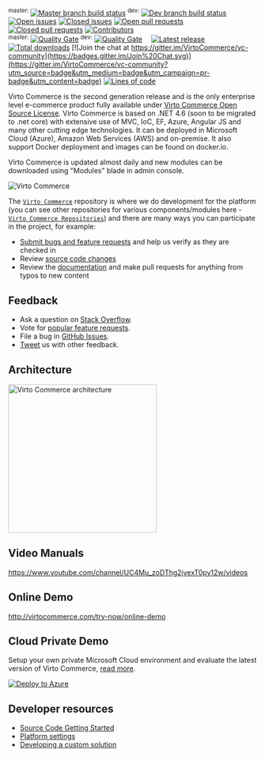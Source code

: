 <sup>master:</sup> [![Master branch build status](http://ci.virtocommerce.com/buildStatus/icon?job=vc-2-org/vc-platform/master)](http://ci.virtocommerce.com/job/vc-2-org/job/vc-platform/job/master/)
<sup>dev:</sup> [![Dev branch build status](http://ci.virtocommerce.com/buildStatus/icon?job=vc-2-org/vc-platform/dev)](http://ci.virtocommerce.com/job/vc-2-org/job/vc-platform/job/dev/)&emsp;
[![Open issues](https://img.shields.io/github/issues-raw/VirtoCommerce/vc-platform.svg?label=issues)](https://github.com/VirtoCommerce/vc-platform/issues)
[![Closed issues](https://img.shields.io/github/issues-closed-raw/VirtoCommerce/vc-platform.svg)](https://github.com/VirtoCommerce/vc-platform/issues?q=is%3Aissue+is%3Aclosed)
[![Open pull requests](https://img.shields.io/github/issues-pr-raw/VirtoCommerce/vc-platform.svg?label=prs)](https://github.com/VirtoCommerce/vc-platform/pulls)
[![Closed pull requests](https://img.shields.io/github/issues-pr-closed-raw/VirtoCommerce/vc-platform.svg?label=closed%20prs)](https://github.com/VirtoCommerce/vc-platform/pulls?q=is%3Apr+is%3Aclosed)
[![Contributors](https://img.shields.io/github/contributors/VirtoCommerce/vc-platform.svg)]()<br />
<sup>master:</sup> [![Quality Gate](https://sonar.virtocommerce.com/api/badges/gate?key=vc-platform%3Amaster)](https://sonar.virtocommerce.com/dashboard?id=vc-platform%3Amaster)
<sup>dev:</sup> [![Quality Gate](https://sonar.virtocommerce.com/api/badges/gate?key=vc-platform%3Adev)](https://sonar.virtocommerce.com/dashboard?id=vc-platform%3Adev)&emsp;
[![Latest release](https://img.shields.io/github/release/VirtoCommerce/vc-platform.svg)](https://github.com/VirtoCommerce/vc-platform/releases/latest)
[![Total downloads](https://img.shields.io/github/downloads/VirtoCommerce/vc-platform/total.svg)](https://github.com/VirtoCommerce/vc-platform/releases)
[![Join the chat at https://gitter.im/VirtoCommerce/vc-community](https://badges.gitter.im/Join%20Chat.svg)](https://gitter.im/VirtoCommerce/vc-community?utm_source=badge&utm_medium=badge&utm_campaign=pr-badge&utm_content=badge)
[![Lines of code](https://sonar.virtocommerce.com/api/badges/measure?key=vc-platform%3Amaster&metric=ncloc)](https://sonar.virtocommerce.com/api/badges/measure?key=vc-platform%3Amaster&metric=ncloc)

Virto Commerce is the second generation release and is the only enterprise level e-commerce product fully available under <a href="https://virtocommerce.com/open-source-license" target="_blank">Virto Commerce Open Source License</a>. Virto Commerce is based on .NET 4.6 (soon to be migrated to .net core) with extensive use of MVC, IoC, EF, Azure, Angular JS and many other cutting edge technologies. It can be deployed in Microsoft Cloud (Azure), Amazon Web Services (AWS) and on-premise. It also support Docker deployment and images can be found on docker.io.

Virto Commerce is updated almost daily and new modules can be downloaded using "Modules" blade in admin console.

<img alt="Virto Commerce" src="https://virtocommerce.com/assets/images/home/hero.gif"/>

The [`Virto Commerce`](https://github.com/virtocommerce/vc-platform) repository is where we do development for the platform (you can see other repositories for various components/modules here - [`Virto Commerce Repositories`](https://github.com/VirtoCommerce)) and there are many ways you can participate in the project, for example:

* [Submit bugs and feature requests](https://github.com/virtocommerce/vc-platform/issues) and help us verify as they are checked in
* Review [source code changes](https://github.com/virtocommerce/vc-platform/pulls)
* Review the [documentation](https://virtocommerce.com/docs) and make pull requests for anything from typos to new content

## Feedback

* Ask a question on [Stack Overflow](https://stackoverflow.com/questions/tagged/virtocommerce).
* Vote for [popular feature requests](https://github.com/virtocommerce/vc-platform/issues?q=is%3Aopen+is%3Aissue+label%3Afeature-request+sort%3Areactions-%2B1-desc).
* File a bug in [GitHub Issues](https://github.com/virtocommerce/vc-platform/issues).
* [Tweet](https://twitter.com/virtocommerce) us with other feedback.

Architecture
-----------
<img alt="Virto Commerce architecture" width="300" height="300" src="https://virtocommerce.com/assets/images/features/architecture-circle.png">

Video Manuals
-----------
https://www.youtube.com/channel/UC4Mu_zoDThg2jvexT0py12w/videos

Online Demo
-----------
http://virtocommerce.com/try-now/online-demo

Cloud Private Demo
-----------

Setup your own private Microsoft Cloud environment and evaluate the latest version of Virto Commerce, <a href="https://virtocommerce.com/docs/vc2devguide/deployment/platform-deployment/deploy-from-github-to-microsoft-cloud-azure" target="_blank">read more</a>.

<a href="https://azuredeploy.net/" target="_blank">
  <img alt="Deploy to Azure" src="http://azuredeploy.net/deploybutton.png"/>
</a>

## Developer resources
* <a href="https://virtocommerce.com/docs/vc2devguide/deployment/platform-deployment/source-code-getting-started" target="_blank">Source Code Getting Started</a>
* <a href="https://virtocommerce.com/docs/vc2devguide/deployment/platform-settings" target="_blank">Platform settings</a>
* <a href="https://virtocommerce.com/docs/vc2devguide/development-scenarios/developing-a-custom-solution" target="_blank">Developing a custom solution</a>
